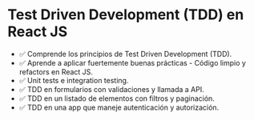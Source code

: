 # Test Driven Development (TDD) en React JS

- ✅ Comprende los principios de Test Driven Development (TDD).
- ✅ Aprende a aplicar fuertemente buenas prácticas - Código limpio y refactors en React JS.
- ✅ Unit tests e integration testing.
- ✅ TDD en formularios con validaciones y llamada a API.
- ✅ TDD en un listado de elementos con filtros y paginación.
- ✅ TDD en una app que maneje autenticación y autorización.
